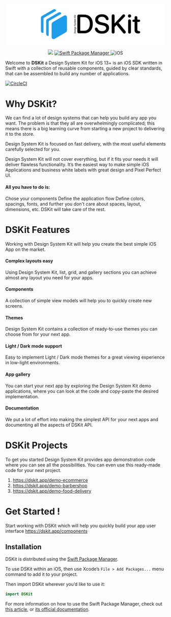 

<p align="center">
    <img src="Content/Images/Logo.png" width="528" max-width="100%" alt="DSKit"/>
</p>

<p align="center">
    <img src="https://img.shields.io/badge/Swift-5.5-brightgreen.svg" />
    <a href="https://swift.org/package-manager">
        <img src="https://img.shields.io/badge/spm-compatible-brightgreen.svg?style=flat" alt="Swift Package Manager" />
    </a>
    <img src="https://img.shields.io/badge/platforms-iOS-brightgreen.svg?style=flat" alt="iOS"/>
</p>

Welcome to **DSKit** a Design System Kit for iOS 13+ is an iOS SDK written in Swift with a collection of reusable components, guided by clear standards, that can be assembled to build any number of applications.

[![CircleCI](https://circleci.com/gh/imodeveloperlab/dskit/tree/main.svg?style=svg)](https://circleci.com/gh/imodeveloperlab/dskit/tree/main)


# Why DSKit?

We can find a lot of design systems that can help you build any app you want. The problem is that they all are overwhelmingly complicated; this means there is a big learning curve from starting a new project to delivering it to the store.

Design System Kit is focused on fast delivery, with the most useful elements carefully selected for you.

Design System Kit will not cover everything, but if it fits your needs it will deliver flawless functionality. It’s the easiest way to make simple iOS Applications and business white labels with great design and Pixel Perfect UI.

#### All you have to do is:

Chose your components
Define the application flow
Define colors, spacings, fonts, and further you don't care about spaces, layout, dimensions, etc.
DSKit will take care of the rest.

# DSKit Features

Working with Design System Kit will help you create the best simple iOS App on the market.

#### Complex layouts easy

Using Design System Kit, list, grid, and gallery sections you can achieve almost any layout you need for your apps.

#### Components

A collection of simple view models will help you to quickly create new screens.

#### Themes

Design System Kit contains a collection of ready-to-use themes you can choose from for your next app.

#### Light / Dark mode support

Easy to implement Light / Dark mode themes for a great viewing experience in low-light environments.

#### App gallery

You can start your next app by exploring the Design System Kit demo applications, where you can look at the code and copy-paste the desired implementation.

#### Documentation

We put a lot of effort into making the simplest API for your next apps and documenting all the aspects of DSKit API.

# DSKit Projects

To get you started Design System Kit provides app demonstration code where you can see all the possibilities. You can even use this ready-made code for your next project.

1. https://dskit.app/demo-ecommerce
2. https://dskit.app/demo-barbershop
3. https://dskit.app/demo-food-delivery

# Get Started !

Start working with DSKit which will help you quickly build your app user interface
https://dskit.app/components

## Installation

DSKit is distributed using the [Swift Package Manager](https://swift.org/package-manager). 

To use DSKit within an iOS, then use Xcode’s `File > Add Packages...` menu command to add it to your project.

Then import DSKit wherever you’d like to use it:

```swift
import DSKit
```

For more information on how to use the Swift Package Manager, check out [this article](https://www.swiftbysundell.com/articles/managing-dependencies-using-the-swift-package-manager), or [its official documentation](https://swift.org/package-manager).

